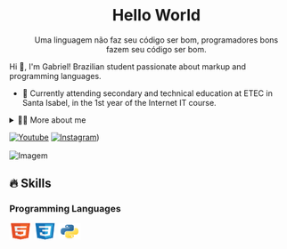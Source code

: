 <!--título-->
<div id="user-content-toc">
  <ul align="center">
    <summary><h1 style="display: inline-block">Hello World</h1></summary>
    Uma linguagem não faz seu código ser bom, programadores bons fazem seu código ser bom. 
</div>

<!-- Presentation -->
<p>
  Hi 👋, I'm Gabriel! Brazilian student passionate about markup and programming languages.

  - 🌱 Currently attending secondary and technical education at ETEC in Santa Isabel, in the 1st year of the Internet IT course.

<!-- Dropdown -->
<details>
  <summary>👨‍💻 More about me</summary>

  - 💬 I am 15 years old and currently live in Brazil. I'm studying English at Escola DiscoverON and I'm gaining experience in Python, Web Project Analysis, Markup Languages ​​and Digital Art.. 

  - ⚡ I like playing games, studying technology and playing sports. I'm creative and I identify with front-end work. I dedicate myself to everything I do, giving my best, "23 And whatever you do, do it with all your heart, as for the Lord, and not for men, 24 knowing that you will receive the reward of the inheritance from the Lord, because you serve Christ the Lord. Colossenses 3:23-24 \o/
</details>

<!-- Links -->
[![Youtube](https://img.shields.io/badge/YouTube-FF0000?style=for-the-badge&logo=youtube&logoColor=white)](https://www.youtube.com/channel/UCx61w2APguhuikNQ0TgJWJQ)
[![Instagram](https://img.shields.io/badge/Instagram-E4405F?style=for-the-badge&logo=instagram&logoColor=white)](https://www.instagram.com/gabriel_basilio1/))

<!-- GIF -->
<p align="left">
  <img align="center" src="https://github.com/assets/77739311/4e9f41af-6b57-49a7-b15a-74322e96b4d7" alt="Imagem">
</p>

## 🔥 Skills
<!-- Skills: Programming Languages -->
  <div style="flex-basis: 48%;">
    <h3>Programming Languages</h3>
    <img align="center" alt="HTML" height="30" width="40" src="https://raw.githubusercontent.com/devicons/devicon/master/icons/html5/html5-original.svg">
    <img align="center" alt="CSS" height="30" width="40" src="https://raw.githubusercontent.com/devicons/devicon/master/icons/css3/css3-original.svg">
    <img align="center" alt="Python" height="30" width="40" src="https://raw.githubusercontent.com/devicons/devicon/master/icons/python/python-original.svg">
  </div>
